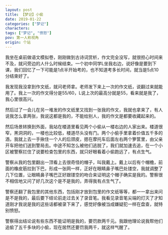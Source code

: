 ```yaml
---
layout: post
title: 【梦记】小偷
date: 2019-01-22
categories: ["梦记"]
characters: 
tags: ["梦记", "愤怒"]
pov: 第一人称视角
origin: 个站
---
```


我坐在桌前做语文模拟卷，刚刚做到古诗词赏析，作文完全没写，就很担心时间来不及，就问旁边的人什么时候结束。一个初中同学L坐我右边，说好像是要到下课，我们回忆了一下可能是1点半开始考的，也不知道考多长时间，就当是5点10分结束好了。

我发现我没拿到作文纸，就问老师拿。老师发下来上一次的作文纸，说翻过来就能用了。我上一次的作文得分是55/60，L说上次的最高分就是55，看来就是我了，我心里很高兴。

然后过了一会儿在另一堆发的作文纸里又找到一张我的作文，我就也拿来了，有人说我怎么拿两张，我说这都是我的，不能给别人，我的作文是都要收藏起来的。

然后场景转换到外面，我站在楼道里看见两个小偷从一楼右边的人家出来。楼道很窄，黑洞洞的，一楼也比较低，楼道尽头没有门。两个小偷手里拿着价值五千多的酒，我就上去一手揪住一个人的后颈皮，摁在摩托车后面左右两个箩筐里，由父亲开车把他们送到警局去。中途不知怎么被他们逃脱了，我们就加速去追，在一个小区被警察拦住了说要检查包里的东西，就只好眼看着小偷跑远了，有点生气。

警察从我的包里翻出一顶看上去很奇怪的帽子，叫我戴上。戴上以后有个帽檐，前面的橡皮筋拉到下巴，形成一张网一样，正好在眼睛鼻子嘴巴处镂空，我就调整了几下位置，让眼睛鼻子嘴巴正好跟镂空的吻合来证明这个帽子确实是我的。警察很不相信地又问了好几次这个是不是我的，弄得我有点生气了。

警察还翻了我包里的其他东西，包括刚才放到包里的作文纸等等，都一一拿出来问是不是我的，最后要下结论前走过去关了录音笔。我看见录音笔尖端的灯灭了才知道刚才我说是我的这些话都被录下来了，感觉好像被当成嫌疑犯一样在盘查，就特别愤怒。

警察得出结论说有些东西不能证明是我的，要罚款两千元。我跟他理论说我帮他们追偷了五千多块的小偷，现在居然还要罚我两千，就这样气醒了。